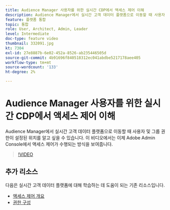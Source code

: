 ```yaml
---
title: Audience Manager 사용자를 위한 실시간 CDP에서 액세스 제어 이해
description: Audience Manager에서 실시간 고객 데이터 플랫폼으로 이동할 때 사용자 및 그룹 권한이 설정된 위치를 알고 싶을 수 있습니다. 이 비디오에서는 이제 Adobe Admin Console에서 액세스 제어가 수행되는 방식을 보여줍니다.
feature: 플랫폼 통합
topic: 통합
role: User, Architect, Admin, Leader
level: Intermediate
doc-type: feature video
thumbnail: 332091.jpg
kt: 7304
exl-id: 27e8887b-6e02-452a-8526-ab235446505d
source-git-commit: 4b91696f840518312ec041abdbe5217178aee405
workflow-type: tm+mt
source-wordcount: '133'
ht-degree: 2%

---
```


# Audience Manager 사용자를 위한 실시간 CDP에서 액세스 제어 이해

Audience Manager에서 실시간 고객 데이터 플랫폼으로 이동할 때 사용자 및 그룹 권한이 설정된 위치를 알고 싶을 수 있습니다. 이 비디오에서는 이제 Adobe Admin Console에서 액세스 제어가 수행되는 방식을 보여줍니다.

>[!VIDEO](https://video.tv.adobe.com/v/332091/?quality=12&learn=on)

## 추가 리소스

다음은 실시간 고객 데이터 플랫폼에 대해 학습하는 데 도움이 되는 기존 리소스입니다.

* [액세스 제어 개요](https://experienceleague.adobe.com/docs/experience-platform/access-control/home.html?lang=en#access-control-hierarchy-and-workflow)
* [권한 구성](https://experienceleague.adobe.com/docs/platform-learn/getting-started-for-data-architects-and-data-engineers/configure-permissions.html?lang=en)
